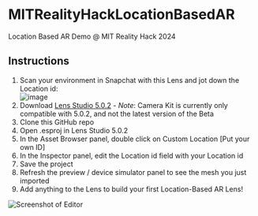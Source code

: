 # MITRealityHackLocationBasedAR
Location Based AR Demo @ MIT Reality Hack 2024

## Instructions
1. Scan your environment in Snapchat with this Lens and jot down the Location id:\
    ![image](https://github.com/charmaine/MITRealityHackLocationBasedAR/assets/16736130/c0b13855-b116-440e-869b-b401af02e637)
2. Download [Lens Studio 5.0.2](https://ar.snap.com/download/v5-0-2) - _Note_: Camera Kit is currently only compatible with 5.0.2, and not the latest version of the Beta
3. Clone this GitHub repo
4. Open .esproj in Lens Studio 5.0.2
5. In the Asset Browser panel, double click on Custom Location [Put your own ID] 
6. In the Inspector panel, edit the Location id field with your Location id
7. Save the project
8. Refresh the preview / device simulator panel to see the mesh you just imported
9. Add anything to the Lens to build your first Location-Based AR Lens!


   
![Screenshot of Editor](https://github.com/charmaine/MITRealityHackLocationBasedAR/assets/16736130/f671aa48-1456-4f65-aa5e-c40117320960)
